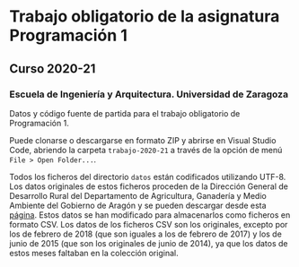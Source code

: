 # Trabajo obligatorio de la asignatura Programación 1

## Curso 2020-21

### Escuela de Ingeniería y Arquitectura. Universidad de Zaragoza

Datos y código fuente de partida para el trabajo obligatorio de Programación 1.

Puede clonarse o descargarse en formato ZIP y abrirse en Visual Studio Code, abriendo la carpeta ``trabajo-2020-21`` a través de la opción de menú ``File > Open Folder...``.

Todos los ficheros del directorio ``datos`` están codificados utilizando UTF-8.
Los datos originales de estos ficheros proceden de la Dirección General de Desarrollo Rural del Departamento de Agricultura, Ganadería y Medio Ambiente del Gobierno de Aragón y se pueden descargar desde esta [página](https://www.aragon.es/-/climatologia-y-reserva-hidrica). Estos datos se han modificado para almacenarlos como ficheros en formato CSV.
Los datos de los ficheros CSV son los originales, excepto por los de febrero de 2018 (que son iguales a los de febrero de 2017) y los de junio de 2015 (que son los originales de junio de 2014), ya que los datos de estos meses faltaban en la colección original.
